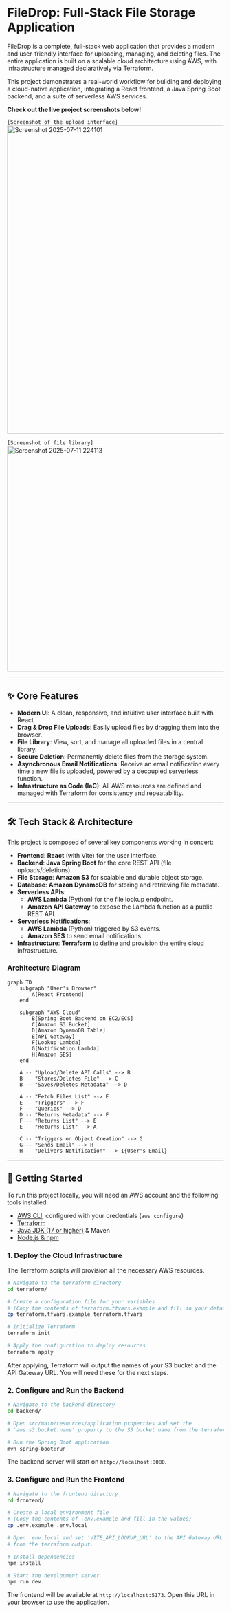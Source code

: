 # FileDrop: Full-Stack File Storage Application

FileDrop is a complete, full-stack web application that provides a modern and user-friendly interface for uploading, managing, and deleting files. The entire application is built on a scalable cloud architecture using AWS, with infrastructure managed declaratively via Terraform.

This project demonstrates a real-world workflow for building and deploying a cloud-native application, integrating a React frontend, a Java Spring Boot backend, and a suite of serverless AWS services.

**Check out the live project screenshots below!**

`[Screenshot of the upload interface]`
<img width="1369" height="718" alt="Screenshot 2025-07-11 224101" src="https://github.com/user-attachments/assets/6c0a615e-676e-4a24-ba6c-e92b29bbf66e" />

`[Screenshot of file library]`
<img width="1318" height="525" alt="Screenshot 2025-07-11 224113" src="https://github.com/user-attachments/assets/3c54ae62-406a-4285-ae73-028028f9c9b3" />

---

## ✨ Core Features

*   **Modern UI**: A clean, responsive, and intuitive user interface built with React.
*   **Drag & Drop File Uploads**: Easily upload files by dragging them into the browser.
*   **File Library**: View, sort, and manage all uploaded files in a central library.
*   **Secure Deletion**: Permanently delete files from the storage system.
*   **Asynchronous Email Notifications**: Receive an email notification every time a new file is uploaded, powered by a decoupled serverless function.
*   **Infrastructure as Code (IaC)**: All AWS resources are defined and managed with Terraform for consistency and repeatability.

---

## 🛠️ Tech Stack & Architecture

This project is composed of several key components working in concert:

*   **Frontend**: **React** (with Vite) for the user interface.
*   **Backend**: **Java Spring Boot** for the core REST API (file uploads/deletions).
*   **File Storage**: **Amazon S3** for scalable and durable object storage.
*   **Database**: **Amazon DynamoDB** for storing and retrieving file metadata.
*   **Serverless APIs**:
    *   **AWS Lambda** (Python) for the file lookup endpoint.
    *   **Amazon API Gateway** to expose the Lambda function as a public REST API.
*   **Serverless Notifications**:
    *   **AWS Lambda** (Python) triggered by S3 events.
    *   **Amazon SES** to send email notifications.
*   **Infrastructure**: **Terraform** to define and provision the entire cloud infrastructure.

### Architecture Diagram

```mermaid
graph TD
    subgraph "User's Browser"
        A[React Frontend]
    end

    subgraph "AWS Cloud"
        B[Spring Boot Backend on EC2/ECS]
        C[Amazon S3 Bucket]
        D[Amazon DynamoDB Table]
        E[API Gateway]
        F[Lookup Lambda]
        G[Notification Lambda]
        H[Amazon SES]
    end

    A -- "Upload/Delete API Calls" --> B
    B -- "Stores/Deletes File" --> C
    B -- "Saves/Deletes Metadata" --> D

    A -- "Fetch Files List" --> E
    E -- "Triggers" --> F
    F -- "Queries" --> D
    D -- "Returns Metadata" --> F
    F -- "Returns List" --> E
    E -- "Returns List" --> A

    C -- "Triggers on Object Creation" --> G
    G -- "Sends Email" --> H
    H -- "Delivers Notification" --> I{User's Email}
```

---

## 🚀 Getting Started

To run this project locally, you will need an AWS account and the following tools installed:

*   [AWS CLI](https://aws.amazon.com/cli/), configured with your credentials (`aws configure`)
*   [Terraform](https://www.terraform.io/downloads.html)
*   [Java JDK (17 or higher)](https://www.oracle.com/java/technologies/downloads/) & Maven
*   [Node.js & npm](https://nodejs.org/en/)

### 1. Deploy the Cloud Infrastructure

The Terraform scripts will provision all the necessary AWS resources.

```bash
# Navigate to the terraform directory
cd terraform/

# Create a configuration file for your variables
# (Copy the contents of terraform.tfvars.example and fill in your details)
cp terraform.tfvars.example terraform.tfvars

# Initialize Terraform
terraform init

# Apply the configuration to deploy resources
terraform apply
```
After applying, Terraform will output the names of your S3 bucket and the API Gateway URL. You will need these for the next steps.

### 2. Configure and Run the Backend

```bash
# Navigate to the backend directory
cd backend/

# Open src/main/resources/application.properties and set the
# 'aws.s3.bucket.name' property to the S3 bucket name from the terraform output.

# Run the Spring Boot application
mvn spring-boot:run
```
The backend server will start on `http://localhost:8080`.

### 3. Configure and Run the Frontend

```bash
# Navigate to the frontend directory
cd frontend/

# Create a local environment file
# (Copy the contents of .env.example and fill in the values)
cp .env.example .env.local

# Open .env.local and set 'VITE_API_LOOKUP_URL' to the API Gateway URL
# from the terraform output.

# Install dependencies
npm install

# Start the development server
npm run dev
```
The frontend will be available at `http://localhost:5173`. Open this URL in your browser to use the application. 
